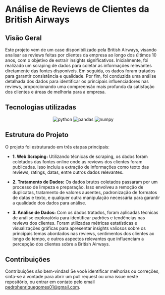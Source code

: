 # Análise de Reviews de Clientes da British Airways

## Visão Geral
Este projeto vem de um case disponibilizado pela British Airways, visando analisar as reviews feitas por clientes da empresa ao longo dos últimos 10 anos, com o objetivo de extrair insights significativos. Inicialmente, foi realizado um scraping de dados para coletar as informações relevantes diretamente das fontes disponíveis. Em seguida, os dados foram tratados para garantir consistência e qualidade. Por fim, foi conduzida uma análise detalhada dos dados para identificar os principais influenciadores nas reviews, proporcionando uma compreensão mais profunda da satisfação dos clientes e áreas de melhoria para a empresa.

## Tecnologias utilizadas
<div align="center" >
  <img alt="python" src="https://img.shields.io/badge/Python-FFD43B?style=for-the-badge&logo=python&logoColor=blue" />
  <img alt="pandas" src="https://img.shields.io/badge/Pandas-2C2D72?style=for-the-badge&logo=pandas&logoColor=white" />
  <img alt="numpy" src="https://img.shields.io/badge/Numpy-777BB4?style=for-the-badge&logo=numpy&logoColor=white" />
</div>


## Estrutura do Projeto
O projeto foi estruturado em três etapas principais:

- **1. Web Scraping:** Utilizando técnicas de scraping, os dados foram coletados das fontes online onde as reviews dos clientes foram publicadas. Isso incluiu a extração de informações como texto das reviews, ratings, datas, entre outros dados relevantes.

- **2. Tratamento de Dados:** Os dados brutos coletados passaram por um processo de limpeza e preparação. Isso envolveu a remoção de duplicatas, tratamento de valores ausentes, padronização de formatos de datas e texto, e qualquer outra manipulação necessária para garantir a qualidade dos dados para análise.

- **3. Análise de Dados:** Com os dados tratados, foram aplicadas técnicas de análise exploratória para identificar padrões e tendências nas reviews dos clientes. Foram utilizadas métricas estatísticas e visualizações gráficas para apresentar insights valiosos sobre os principais temas abordados nas reviews, sentimentos dos clientes ao longo do tempo, e outros aspectos relevantes que influenciam a percepção dos clientes sobre a British Airways.

## Contribuições
Contribuições são bem-vindas! Se você identificar melhorias ou correções, sinta-se à vontade para abrir um pull request ou uma issue neste repositório, ou entrar em contato pelo email <a href = "mailto:pedrohenriquegomes01@gmail.com">pedrohenriquegomes01@gmail.com</a>.
